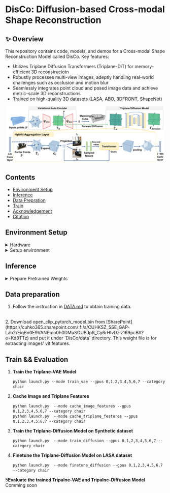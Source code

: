 # DisCo: Diffusion-based Cross-modal Shape Reconstruction

## ✨ Overview
This repository contains code, models, and demos for a Cross-modal Shape Reconstruction Model called DisCo. Key features:
* Utilizes Triplane Diffusion Transformers (Triplane-DiT) for memory-efficient 3D reconstruciotn
* Robustly processes multi-view images, adeptly handling real-world challenges such as occlusion and motion blur
* Seamlessly integrates point cloud and posed image data and achieve metric-scale 3D reconstructions
* Trained on high-quality 3D datasets (LASA, ABO, 3DFRONT, ShapeNet)

<p align="center">
  <img src="asset/teaser.png" >
</p>

## Contents
* [Environment Setup](##-Environment-Setup)
* [Inference](#Inference)
* [Data Prepration](#Data-Preparation)
* [Train](#Train)
* [Acknowledgement](#Acknowledgements)
* [Citation](#Bibtex)

## Environment Setup

<details> <summary>Hardware</summary>
We train our model on 8x A100 GPUs with a batch size of 22 per GPU. 
</details>

<details> <summary>Setup environment</summary>
The following steps have been tested on Ubuntu20.04.
- You must have an NVIDIA graphics card with at least 12GB VRAM and have [CUDA](https://developer.nvidia.com/cuda-downloads) installed.
- Install `Python >= 3.8`.
- Install `PyTorch==2.3.0` and `torchvision==0.18.0`.
```sh
pip install torch==2.3.0 torchvision==0.18.0 --index-url https://download.pytorch.org/whl/cu118
pip install torch-scatter -f https://data.pyg.org/whl/torch-2.3.0+cu118.html
```

- Install dependencies:

```sh
pip install -r requirements.txt
```

- Install DisCo:

```sh
pip install -e .
```
</details>

## Inference
<details> <summary>Prepare Pretrained Weights</summary>

* Download the pretrained weight from [BaiduYun](https://pan.baidu.com/s/10liUOaC4CXGn7bN6SQkZsw?pwd=hlf9) or [SharePoint](https://cuhko365.sharepoint.com/:f:/s/CUHKSZ_SSE_GAP-Lab2/EiqBn0E9VANPmo0h0DMuSOUBJpR_Cy6rHIvDzlz169pcBA?e=Kd8TTz). 

* Put `ae`,`dm`, and `finetune_diffusion` folder under DisCo/output. Only the ae and finetune_dm is needed for final evaluation:  
   * The `ae` folder stores the VAE weight, 
   * `dm` folder stores the diffusion model trained on synthetic data.
   * `finetune_dm` folder stores the diffusion model finetuned on LASA dataset. 
</details>


## Data preparation
1. Follow the instruction in [DATA.md](https://github.com/GAP-LAB-CUHK-SZ/LASA/blob/main/arkitscene_process_script/DATA.md)
to obtain training data.
<br>
2. Download open_clip_pytorch_model.bin from [SharePoint](https://cuhko365.sharepoint.com/:f:/s/CUHKSZ_SSE_GAP-Lab2/EiqBn0E9VANPmo0h0DMuSOUBJpR_Cy6rHIvDzlz169pcBA?e=Kd8TTz) 
and put it under `DisCo/data` directory. This weight file is for extracting images' vit features.

[//]: # (1. **Download and Organize Data**)

[//]: # (   - Download the preprocessed data from [BaiduYun &#40;code: r7vs&#41;]&#40;https://pan.baidu.com/s/1X6k82UNG-1hV_FIthnlwcQ?pwd=r7vs&#41;.)

[//]: # (   - After downloading, place all the data under the `LASA` directory.)

[//]: # (   - Unzip `align_mat_all.zip` manually.)

[//]: # ()
[//]: # (2. **Unzip All Data**)

[//]: # (   - You can use the provided script to unzip all data in `occ_data` and `other_data` directories.)

[//]: # (   - Run the script to unzip the data:)

[//]: # (     ```sh)

[//]: # (     python data/unzip_all_data.py --unzip_occ --unzip_other)

[//]: # (     ```)

[//]: # ()
[//]: # (3. **Generate Train/Validation Splits**)

[//]: # (   - Navigate to the `process_scripts` directory:)

[//]: # (     ```)

[//]: # (     python data/generate_split_for_arkit.py --cat arkit_chair)

[//]: # (     ```)

## Train && Evaluation
1. **Train the Triplane-VAE Model**
   ```
   python launch.py --mode train_vae --gpus 0,1,2,3,4,5,6,7 --category chair
   ```

2. **Cache Image and Triplane Features**
   ```
   python launch.py  --mode cache_image_features --gpus 0,1,2,3,4,5,6,7 --category chair
   python launch.py  --mode cache_triplane_features --gpus 0,1,2,3,4,5,6,7 --category chair
   ```

3. **Train the Triplane-Diffusion Model on Synthetic dataset**
   ```
   python launch.py  --mode train_diffusion --gpus 0,1,2,3,4,5,6,7 --category chair
   ```
4. **Finetune the Triplane-Diffusion Model on LASA dataset**
   ```
   python launch.py  --mode finetune_diffusion --gpus 0,1,2,3,4,5,6,7 --category chair
   ```
   
5**Evaluate the trained Tripalne-VAE and Tripalne-Diffusion Model**
   Comming soon

